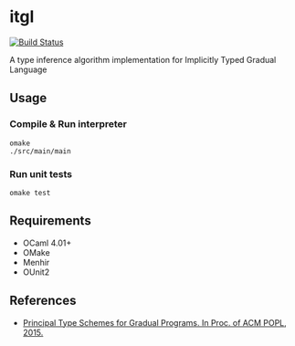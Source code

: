 # itgl

[![Build Status](https://travis-ci.org/ymyzk/itgl.svg?branch=master)](https://travis-ci.org/ymyzk/itgl)

A type inference algorithm implementation for Implicitly Typed Gradual Language

## Usage
### Compile & Run interpreter
```shell
omake
./src/main/main
```

### Run unit tests
```shell
omake test
```

## Requirements
- OCaml 4.01+
- OMake
- Menhir
- OUnit2

## References
- [Principal Type Schemes for Gradual Programs. In Proc. of ACM POPL, 2015.](http://www.cs.ubc.ca/~rxg/ptsgp.pdf)
